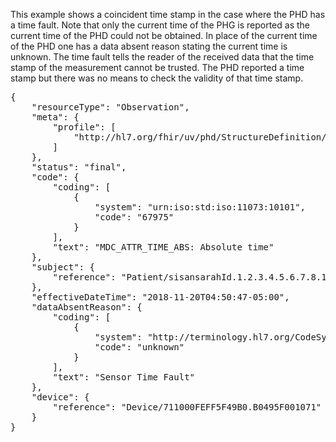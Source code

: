 This example shows a coincident time stamp in the case where the PHD has a time fault. Note that only the current time of the PHG is reported as the current time of the PHD could not be obtained. In place of the current time of the PHD one has a data absent reason stating the current time is unknown. The time fault tells the reader of the received data that the time stamp of the measurement cannot be trusted. The PHD reported a time stamp but there was no means to check the validity of that time stamp.

<pre>
{
	"resourceType": "Observation",
	"meta": {
		"profile": [
			"http://hl7.org/fhir/uv/phd/StructureDefinition/PhdCoincidentTimeStampObservation"
		]
	},
	"status": "final",
	"code": {
		"coding": [
			{
				"system": "urn:iso:std:iso:11073:10101",
				"code": "67975"
			}
		],
		"text": "MDC_ATTR_TIME_ABS: Absolute time"
	},
	"subject": {
		"reference": "Patient/sisansarahId.1.2.3.4.5.6.7.8.10"
	},
	"effectiveDateTime": "2018-11-20T04:50:47-05:00",
	"dataAbsentReason": {
		"coding": [
			{
				"system": "http://terminology.hl7.org/CodeSystem/data-absent-reason",
				"code": "unknown"
			}
		],
		"text": "Sensor Time Fault"
	},
	"device": {
		"reference": "Device/711000FEFF5F49B0.B0495F001071"
	}
}
</pre>
